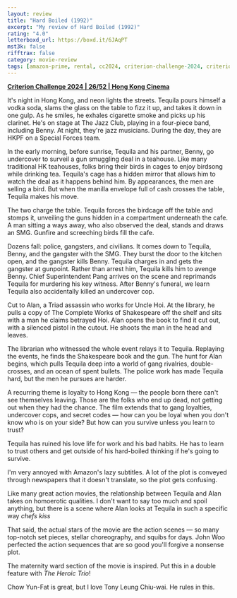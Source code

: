 ```yaml
---
layout: review
title: "Hard Boiled (1992)"
excerpt: "My review of Hard Boiled (1992)"
rating: "4.0"
letterboxd_url: https://boxd.it/6JAqPT
mst3k: false
rifftrax: false
category: movie-review
tags: [amazon-prime, rental, cc2024, criterion-challenge-2024, criterion]
---
```


<b><a href="https://boxd.it/qWjuA/detail" title="Criterion Challenge 2024 | 26/52 | Hong Kong Cinema" target="_blank" rel="noopener">Criterion Challenge 2024 | 26/52 | Hong Kong Cinema</a></b>

It's night in Hong Kong, and neon lights the streets. Tequila pours himself a vodka soda, slams the glass on the table to fizz it up, and takes it down in one gulp. As he smiles, he exhales cigarette smoke and picks up his clarinet. He's on stage at The Jazz Club, playing in a four-piece band, including Benny. At night, they're jazz musicians. During the day, they are HKPF on a Special Forces team.

In the early morning, before sunrise, Tequila and his partner, Benny, go undercover to surveil a gun smuggling deal in a teahouse. Like many traditional HK teahouses, folks bring their birds in cages to enjoy birdsong while drinking tea. Tequila's cage has a hidden mirror that allows him to watch the deal as it happens behind him. By appearances, the men are selling a bird. But when the manilla envelope full of cash crosses the table, Tequila makes his move.

The two charge the table. Tequila forces the birdcage off the table and stomps it, unveiling the guns hidden in a compartment underneath the cafe. A man sitting a ways away, who also observed the deal, stands and draws an SMG. Gunfire and screeching birds fill the cafe.

Dozens fall: police, gangsters, and civilians. It comes down to Tequila, Benny, and the gangster with the SMG. They burst the door to the kitchen open, and the gangster kills Benny. Tequila charges in and gets the gangster at gunpoint. Rather than arrest him, Tequila kills him to avenge Benny. Chief Superintendent Pang arrives on the scene and reprimands Tequila for murdering his key witness. After Benny's funeral, we learn Tequila also accidentally killed an undercover cop.

Cut to Alan, a Triad assassin who works for Uncle Hoi. At the library, he pulls a copy of The Complete Works of Shakespeare off the shelf and sits with a man he claims betrayed Hoi. Alan opens the book to find it cut out, with a silenced pistol in the cutout. He shoots the man in the head and leaves.

The librarian who witnessed the whole event relays it to Tequila. Replaying the events, he finds the Shakespeare book and the gun. The hunt for Alan begins, which pulls Tequila deep into a world
of gang rivalries, double-crosses, and an ocean of spent bullets. The police work has made Tequila hard, but the men he pursues are harder.

A recurring theme is loyalty to Hong Kong — the people born there can't see themselves leaving. Those are the folks who end up dead, not getting out when they had the chance. The film extends that to gang loyalties, undercover cops, and secret codes — how can you be loyal when you don't know who is on your side? But how can you survive unless you learn to trust?

Tequila has ruined his love life for work and his bad habits. He has to learn to trust others and get outside of his hard-boiled thinking if he's going to survive.

I'm very annoyed with Amazon's lazy subtitles. A lot of the plot is conveyed through newspapers that it doesn't translate, so the plot gets confusing.

Like many great action movies, the relationship between Tequila and Alan takes on homoerotic qualities. I don't want to say too much and spoil anything, but there is a scene where Alan looks at Tequila in such a specific way _chefs kiss_

That said, the actual stars of the movie are the action scenes — so many top-notch set pieces, stellar choreography, and squibs for days. John Woo perfected the action sequences that are so good you'll forgive a nonsense plot.

The maternity ward section of the movie is inspired. Put this in a double feature with <i>The Heroic Trio</i>!

Chow Yun-Fat is great, but I love Tony Leung Chiu-wai. He rules in this.
